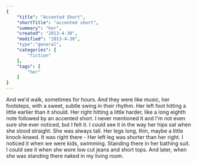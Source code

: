 ```yaml
---
{
    "title": "Accented Short",
    "shortTitle": "accented short",
    "summary": "her",
    "created": "2013-4-30",
    "modified": "2013-4-30",
    "type":"general",
    "categories": [
        "fiction"
    ],
    "tags": [
        "her"
    ]
}
---
```

And we'd walk, sometimes for hours. And they were like music, her footsteps, with a sweet, subtle swing in their rhythm. Her left foot hitting a little earlier than it should. Her right hitting a little harder, like a long eighth note followed by an accented short. I never mentioned it and I'm not even sure she ever noticed, 
but I felt it. I could see it in the way her hips sat when she stood straight. She was always tall. Her legs long, thin, maybe a little knock-kneed. It was right there - Her left leg was shorter than her right. I noticed it when we were kids, swimming. Standing there in her bathing suit. I could see it when she wore low cut jeans and short tops. And later, when she was standing there naked in my living room.